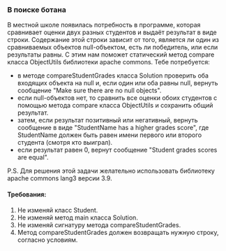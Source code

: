 
### В поиске ботана

В местной школе появилась потребность в программе, которая сравнивает оценки двух разных студентов и выдаёт результат в виде строки.
Содержание этой строки зависит от того, является ли один из сравниваемых объектов null-объектом, есть ли победитель, или если результаты равны.
С этим нам поможет статический метод compare класса ObjectUtils библиотеки apache commons.
Тебе потребуется:
- в методе compareStudentGrades класса Solution проверить оба входящих объекта на null и, если один или оба равны null,
вернуть сообщение &quot;Make sure there are no null objects&quot;.
- если null-объектов нет, то сравнить все оценки обоих студентов с помощью метода compare класса ObjectUtils и сохранить общий результат.
- затем, если результат позитивный или негативный, вернуть сообщение в виде &quot;StudentName has a higher grades score&quot;,
где StudentName должен быть равен имени первого или второго студента (смотря кто выиграл).
- если результат равен 0, вернут сообщение &quot;Student grades scores are equal&quot;.

P.S. Для решения этой задачи желательно использовать библиотеку apache commons lang3 версии 3.9.


#### Требования:
1.	Не изменяй класс Student.
2.	Не изменяй метод main класса Solution.
3.	Не изменяй сигнатуру метода compareStudentGrades.
4.	Метод compareStudentGrades должен возвращать нужную строку, согласно условиям.

